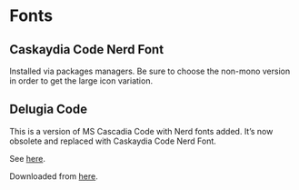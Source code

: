 # Fonts

## Caskaydia Code Nerd Font

Installed via packages managers. Be sure to choose the non-mono version in order to get the large icon variation.

## Delugia Code

This is a version of MS Cascadia Code with Nerd fonts added. It’s now obsolete and replaced with Caskaydia Code Nerd Font.

See [here](https://www.hanselman.com/blog/PatchingTheNewCascadiaCodeToIncludePowerlineGlyphsAndOtherNerdFontsForTheWindowsTerminal.aspx).

Downloaded from [here](https://onedrive.live.com/?authkey=%21AGYH15PjiS%5F6wwo&cid=8B53BC30DA65DCAA&id=8B53BC30DA65DCAA%21672041&parId=8B53BC30DA65DCAA%21148&o=OneUp).


